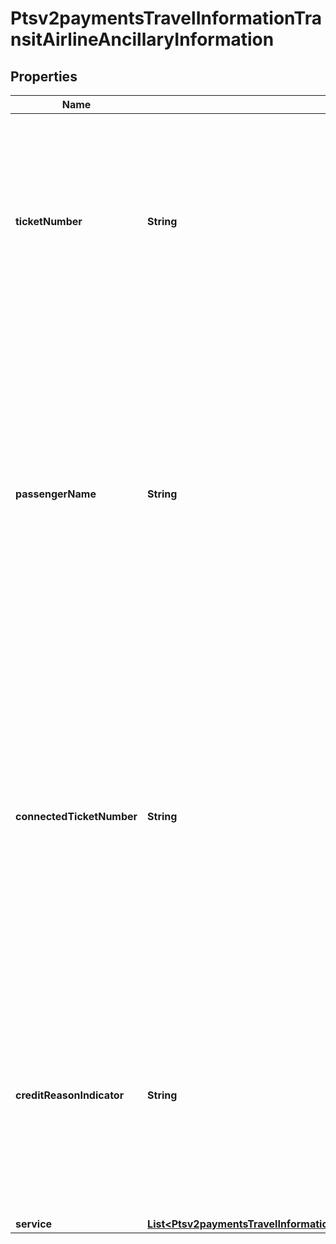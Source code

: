 
# Ptsv2paymentsTravelInformationTransitAirlineAncillaryInformation

## Properties
Name | Type | Description | Notes
------------ | ------------- | ------------- | -------------
**ticketNumber** | **String** | Ticket number, which consists of the carrier code, form, and serial number, without the check digit. Important This field is required in the U.S. in order for you to qualify for either the custompayment service (CPS) or the electronic interchange reimbursement fee (EIRF)program.  |  [optional]
**passengerName** | **String** | Name of the passenger. If the passenger’s name is not available, this value is the cardholder’s name. If neither the passenger’s name nor the cardholder’s name is available,this value is a description of the ancillary purchase.Important This field is required in the U.S. in order for you to qualify for either the custom payment service (CPS) or the electronic interchange reimbursement fee (EIRF) program.  |  [optional]
**connectedTicketNumber** | **String** | Name of the passenger. If the passenger’s name is not available, this value is the cardholder’s name. If neither the passenger’s name nor the cardholder’s name is available,this value is a description of the ancillary purchase. Important This field is required in the U.S. in order for you to qualify for either the custom payment service (CPS) or the electronic interchange reimbursement fee (EIRF) program.  |  [optional]
**creditReasonIndicator** | **String** | Reason for the credit. Possible values: - A: Cancellation of the ancillary passenger transport purchase. - B: Cancellation of the airline ticket and the passenger transport ancillary purchase. - C: Cancellation of the airline ticket. - O: Other. - P: Partial refund of the airline ticket. Format: English characters only.  |  [optional]
**service** | [**List&lt;Ptsv2paymentsTravelInformationTransitAirlineAncillaryInformationService&gt;**](Ptsv2paymentsTravelInformationTransitAirlineAncillaryInformationService.md) |  |  [optional]




